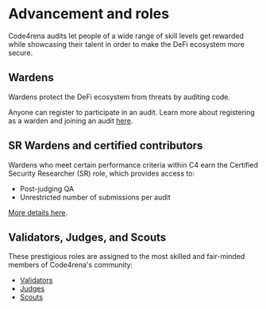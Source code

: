 # Advancement and roles

Code4rena audits let people of a wide range of skill levels get rewarded while showcasing their talent in order to make the DeFi ecosystem more secure.

## Wardens
Wardens protect the DeFi ecosystem from threats by auditing code.

Anyone can register to participate in an audit. Learn more about registering as a warden and joining an audit [here](/getting-started/).

## SR Wardens and certified contributors

Wardens who meet certain performance criteria within C4 earn the Certified Security Researcher (SR) role, which provides access to:

- Post-judging QA
- Unrestricted number of submissions per audit

[More details here](/roles/sr-wardens.md).

## Validators, Judges, and Scouts

These prestigious roles are assigned to the most skilled and fair-minded members of Code4rena's community: 

- [Validators](/roles/validators.md)
- [Judges](/roles/judges.md)
- [Scouts](/roles/scouts.md) 